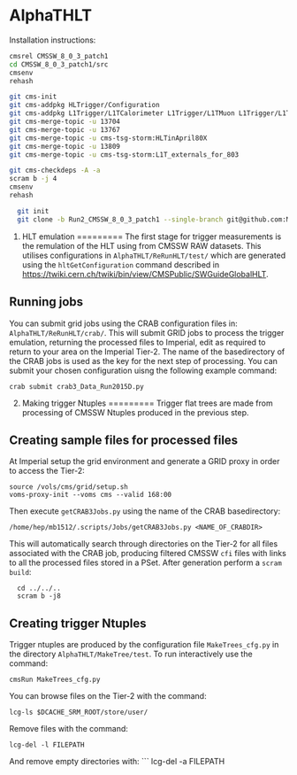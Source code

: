 AlphaTHLT
=========

Installation instructions:


```bash
cmsrel CMSSW_8_0_3_patch1
cd CMSSW_8_0_3_patch1/src
cmsenv
rehash

git cms-init
git cms-addpkg HLTrigger/Configuration
git cms-addpkg L1Trigger/L1TCalorimeter L1Trigger/L1TMuon L1Trigger/L1TGlobal
git cms-merge-topic -u 13704
git cms-merge-topic -u 13767
git cms-merge-topic -u cms-tsg-storm:HLTinApril80X
git cms-merge-topic -u 13809
git cms-merge-topic -u cms-tsg-storm:L1T_externals_for_803

git cms-checkdeps -A -a
scram b -j 4
cmsenv
rehash

  git init
  git clone -b Run2_CMSSW_8_0_3_patch1 --single-branch git@github.com:MarkBaber/AlphaTHLT.git
```

1. HLT emulation
=========
The first stage for trigger measurements is the remulation of the HLT using from CMSSW RAW datasets. This utilises configurations in `AlphaTHLT/ReRunHLT/test/` which are generated using the `hltGetConfiguration` command described in https://twiki.cern.ch/twiki/bin/view/CMSPublic/SWGuideGlobalHLT.

Running jobs
------------
You can submit grid jobs using the CRAB configuration files in: `AlphaTHLT/ReRunHLT/crab/`. This will submit GRID jobs to process the trigger emulation, returning the processed files to Imperial, edit as required to return to your area on the Imperial Tier-2. The name of the basedirectory of the CRAB jobs is used as the key for the next step of processing. You can submit your chosen configuration uisng the following example command:
  ```
  crab submit crab3_Data_Run2015D.py
  ```

2. Making trigger Ntuples
=========
Trigger flat trees are made from processing of CMSSW Ntuples produced in the previous step.

Creating sample files for processed files
--------------------
At Imperial setup the grid environment and generate a GRID proxy in order to access the Tier-2:
  ```
  source /vols/cms/grid/setup.sh
  voms-proxy-init --voms cms --valid 168:00
  ```
Then execute `getCRAB3Jobs.py` using the name of the CRAB basedirectory:
  ```
  /home/hep/mb1512/.scripts/Jobs/getCRAB3Jobs.py <NAME_OF_CRABDIR>
  ```
This will automatically search through directories on the Tier-2 for all files associated with the CRAB job, producing filtered CMSSW `cfi` files with links to all the processed files stored in a PSet. After generation perform a `scram build`:
```
  cd ../../..
  scram b -j8
```
Creating trigger Ntuples
--------------------
Trigger ntuples are produced by the configuration file `MakeTrees_cfg.py` in the directory `AlphaTHLT/MakeTree/test`. To run interactively use the command:
```
cmsRun MakeTrees_cfg.py
```

You can browse files on the Tier-2 with the command:
  ```
  lcg-ls $DCACHE_SRM_ROOT/store/user/
  ```
  Remove files with the command:
  ```
  lcg-del -l FILEPATH
   ```
   And remove empty directories with:
    ```
  lcg-del -a FILEPATH
   ```
